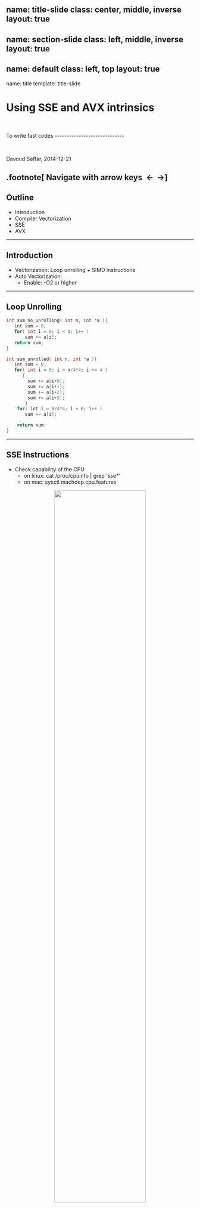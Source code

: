 name: title-slide
class: center, middle, inverse
layout: true
---
name: section-slide
class: left, middle, inverse
layout: true
---
name: default
class: left, top
layout: true
---
name: title
template: title-slide

Using SSE and AVX intrinsics
===========================
<p>&nbsp;</p>
To write fast codes
-----------------------------
<p>&nbsp;</p>
Davoud Saffar, 2014-12-21

.footnote[
Navigate with arrow keys&nbsp;&nbsp;<-&nbsp;&nbsp;->]
---
## Outline

* Introduction
* Compiler Vectorization
* SSE
* AVX

---
## Introduction
* Vectorization: Loop unrolling + SIMD instructions
* Auto Vectorization: 
  * Enable: -O2 or higher

---
## Loop Unrolling
```C
int sum_no_unrolling( int n, int *a ){
   int sum = 0;
   for( int i = 0; i < n; i++ )
       sum += a[i];
   return sum;
}
```
```C
int sum_unrolled( int n, int *a ){
   int sum = 0;
   for( int i = 0; i < n/4*4; i += 4 )
      {
        sum += a[i+0];
        sum += a[i+1];
        sum += a[i+2];
        sum += a[i+3];
       }
    for( int i = n/4*4; i < n; i++ )   
       sum += a[i];

    return sum;
}
```
---
## SSE Instructions
* Check capability of the CPU
  * on linux: cat /proc/cpuinfo | grep 'sse*'
  * on mac:   sysctl machdep.cpu.features

<center>
<img src="sse2.png" width="70%"/>
</center>

*navie.c*
```C
for(i=0;i<=MAX;i++)
  c[i]=a[i]+b[i];
```

---
## SSE Instructions
* Without SSE
<center>
<img src="nosse.png" width="60%"/>
</center>

* With SSE
<center>
<img src="withsse.png" width="60%"/>
</center>
* courtesy Intel

---
## Types and Instructions
* Add 
```C
#include emmintrin.h
```

**Data Types**
* __m128i
* __m128  = {float f3, f2, f1, f0}
* __m128d = {double d1, d0}

**Memory Allocation**
* _mm_malloc(a,16)
* _mm_free(a)

---
## Types and Instructions
**Load and store**
* _mm_load_px
* _mm_loadu_px
* _mm_store_px
* _mm_storeu_px

**Arithmatic**
* _mm_add_px
* _mm_mul_px
* _mm_sub_px
* _mm_div_px

**Other**
* _mm_setzero_px
* _mm_set1_px

---
## Apply to sample code
*navie.c*
```C
for(i=0;i<=MAX;i++)
  c[i]=a[i]+b[i];
```
*sse_inst.c*
```C
double *a = _mm_malloc(MAX,16);
double *b = _mm_malloc(MAX,16);
double *c = _mm_malloc(MAX,16);

__m128d sA, sB, sC;
for(i=0;i<=MAX;i+=2)
{
  sA = _mm_load_pd( a+i );
  sB = _mm_load_pd( b+i );
  sC = _mm_add_pd( sA, sB );
  _mm_store_pd( c+i , sC );
}
```

---
# AVX Instructions
```C
include <x86intrin.h>
```

* __m256x
* _mm256_add_pd

*navie.c*
```C
for(i=0;i<=MAX;i++)
  c[i]=a[i]+b[i];
```

*avx_inst.c*
```C
double *a = _mm_malloc(MAX,32);
double *b = _mm_malloc(MAX,32);
double *c = _mm_malloc(MAX,32);

__m256d sA, sB, sC;
for(i=0;i<=MAX;i+=4)
{
  sA = _mm256_load_pd( a+i );
  sB = _mm256_load_pd( b+i );
  sC = _mm256_add_pd( sA, sB );
  _mm256_store_pd( c+i , sC );
}
```

---
## Compiler flags
* At least -O2
* -msse, -mavx

```bash
$ gcc -Wall -O3 -msse -o name name.c
```

### Further readings
* SSE and AVX. 
[https://software.intel.com/sites/landingpage/IntrinsicsGuide/](https://software.intel.com/sites/landingpage/IntrinsicsGuide/)

* SSE Data Types. 
[http://msdn.microsoft.com/en-us/library/cc953fe1%28v=vs.90%29.aspx](http://msdn.microsoft.com/en-us/library/cc953fe1%28v=vs.90%29.aspx)

* Arithmatic Operations. 
[http://msdn.microsoft.com/en-us/library/4atda1f2%28v=vs.90%29.aspx](http://msdn.microsoft.com/en-us/library/4atda1f2%28v=vs.90%29.aspx)
